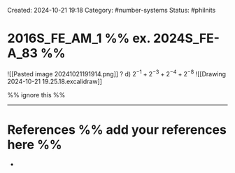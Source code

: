 Created: 2024-10-21 19:18
Category: #number-systems
Status: #philnits



# 2016S_FE_AM_1 %% ex. 2024S_FE-A_83 %%

![[Pasted image 20241021191914.png]]
?
d) $2^{-1}+2^{-3}+2^{-4}+2^{-8}$
![[Drawing 2024-10-21 19.25.18.excalidraw]]




%% ignore this %%
<!--SR:!2025-03-07,1,190-->
---









# References %% add your references here %%
- 